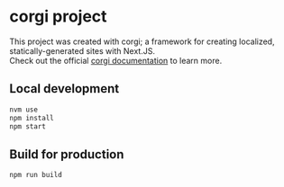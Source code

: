 # corgi project

This project was created with corgi; a framework for creating localized, statically-generated sites with Next.JS.  
Check out the official [corgi documentation](https://wethegit.github.io/corgi/) to learn more.

## Local development

```bash
nvm use
npm install
npm start
```

## Build for production

```bash
npm run build
```
